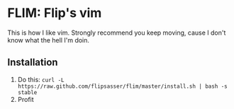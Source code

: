 # FLIM: Flip's vim

This is how I like vim. Strongly recommend you keep moving, cause I don't know what the hell I'm doin.

## Installation

1. Do this: `curl -L https://raw.github.com/flipsasser/flim/master/install.sh | bash -s stable`
2. Profit
